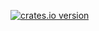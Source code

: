 [![crates.io version](https://img.shields.io/crates/v/tome.svg?style=flat-square)](https://crates.io/crates/tome)

